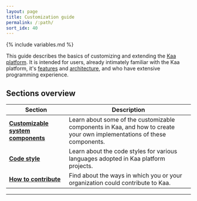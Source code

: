 ```yaml
---
layout: page
title: Customization guide
permalink: /:path/
sort_idx: 40
---
```


{% include variables.md %}

This guide describes the basics of customizing and extending the [Kaa platform]({{root_url}}Glossary/#kaa-platform).
It is intended for users, already intimately familiar with the Kaa platform, it's [features]({{root_url}}Programming-guide/Key-platform-features/) and [architecture]({{root_url}}Architecture-overview/), and who have extensive programming experience.

## Sections overview

| Section | Description |
|---------|-------------|
| **[Customizable system components]({{root_url}}Customization-guide/Customizable-system-components/)** | Learn about some of the customizable components in Kaa, and how to create your own implementations of these components. |
| **[Code style]({{root_url}}Customization-guide/Code-style/)** | Learn about the code styles for various languages adopted in Kaa platform projects. |
| **[How to contribute]({{root_url}}Customization-guide/How-to-contribute/)** | Find about the ways in which you or your organization could contribute to Kaa. |

---
